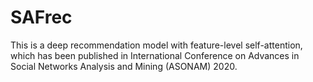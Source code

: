 # SAFrec
This is a deep recommendation model with feature-level self-attention, which has been published in International Conference on Advances in Social Networks Analysis and Mining (ASONAM) 2020.
